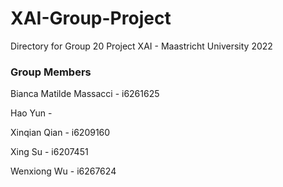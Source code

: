 # XAI-Group-Project
Directory for Group 20 Project XAI - Maastricht University 2022

### Group Members
Bianca Matilde Massacci - i6261625

Hao Yun - 

Xinqian Qian - i6209160

Xing Su - i6207451

Wenxiong Wu - i6267624

